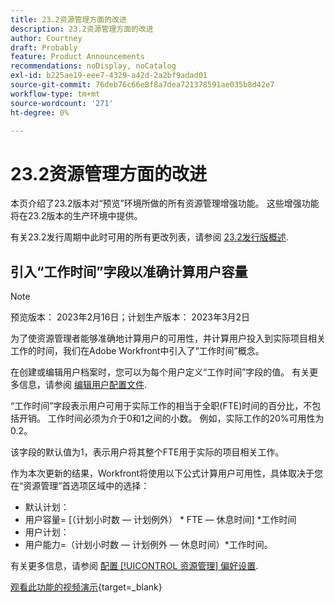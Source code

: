 ```yaml
---
title: 23.2资源管理方面的改进
description: 23.2资源管理方面的改进
author: Courtney
draft: Probably
feature: Product Announcements
recommendations: noDisplay, noCatalog
exl-id: b225ae19-eee7-4329-a42d-2a2bf9adad01
source-git-commit: 76deb76c66e8f8a7dea721378591ae035b8d42e7
workflow-type: tm+mt
source-wordcount: '271'
ht-degree: 0%

---
```


# 23.2资源管理方面的改进

本页介绍了23.2版本对“预览”环境所做的所有资源管理增强功能。 这些增强功能将在23.2版本的生产环境中提供。

有关23.2发行周期中此时可用的所有更改列表，请参阅 [23.2发行版概述](/help/quicksilver/product-announcements/product-releases/23.2-release-activity/23-2-release-overview.md).

## 引入“工作时间”字段以准确计算用户容量

>[!NOTE]
>
>预览版本： 2023年2月16日；计划生产版本： 2023年3月2日

为了使资源管理者能够准确地计算用户的可用性，并计算用户投入到实际项目相关工作的时间，我们在Adobe Workfront中引入了“工作时间”概念。

在创建或编辑用户档案时，您可以为每个用户定义“工作时间”字段的值。 有关更多信息，请参阅 [编辑用户配置文件](/help/quicksilver/administration-and-setup/add-users/create-and-manage-users/edit-a-users-profile.md).

“工作时间”字段表示用户可用于实际工作的相当于全职(FTE)时间的百分比，不包括开销。 工作时间必须为介于0和1之间的小数。 例如，实际工作的20%可用性为0.2。

该字段的默认值为1，表示用户将其整个FTE用于实际的项目相关工作。

作为本次更新的结果，Workfront将使用以下公式计算用户可用性，具体取决于您在“资源管理”首选项区域中的选择：

* 默认计划：
* 用户容量= [（计划小时数 — 计划例外） * FTE — 休息时间] *工作时间
* 用户计划：
* 用户能力=（计划小时数 — 计划例外 — 休息时间）*工作时间。

有关更多信息，请参阅 [配置 [!UICONTROL 资源管理] 偏好设置](/help/quicksilver/administration-and-setup/set-up-workfront/configure-system-defaults/configure-resource-mgmt-preferences.md).

[观看此功能的视频演示](https://video.tv.adobe.com/v/3415608/){target=_blank}
